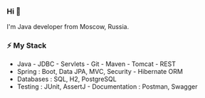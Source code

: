 ### Hi 👋 
I'm Java developer from Moscow, Russia.

### ⚡ My Stack

- Java - JDBC - Servlets - Git - Maven - Tomcat - REST
- Spring : Boot, Data JPA, MVC, Security - Hibernate ORM
- Databases : SQL, H2, PostgreSQL
- Testing : JUnit, AssertJ - Documentation : Postman, Swagger

<!--
**ElizavetaChulkova/ElizavetaChulkova** is a ✨ _special_ ✨ repository because its `README.md` (this file) appears on your GitHub profile.

Here are some ideas to get you started:

- 🔭 I’m currently working on ...
- 🌱 I’m currently learning ...
- 👯 I’m looking to collaborate on ...
- 🤔 I’m looking for help with ...
- 💬 Ask me about ...
- 📫 How to reach me: ...
- 😄 Pronouns: ...
- ⚡ Fun fact: ...
-->
